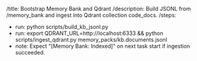 /title: Bootstrap Memory Bank and Qdrant
/description: Build JSONL from /memory_bank and ingest into Qdrant collection code_docs.
/steps:
- run: python scripts/build_kb_jsonl.py
- run: export QDRANT_URL=http://localhost:6333 && python scripts/ingest_qdrant.py memory_packs/kb.documents.jsonl
- note: Expect "[Memory Bank: Indexed]" on next task start if ingestion succeeded.
